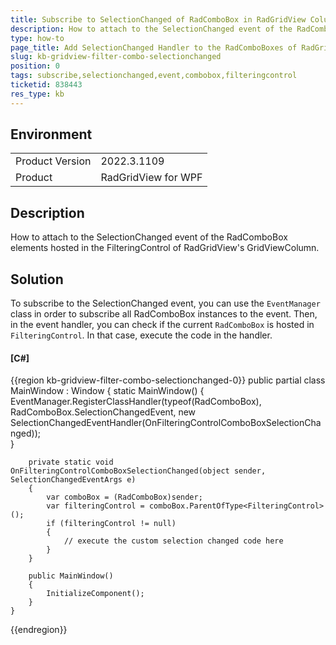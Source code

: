 ```yaml
---
title: Subscribe to SelectionChanged of RadComboBox in RadGridView Column FilteringControl
description: How to attach to the SelectionChanged event of the RadComboBox elements hosted in the FilteringControl of RadGridView's GridViewColumn.
type: how-to
page_title: Add SelectionChanged Handler to the RadComboBoxes of RadGridView's FilteringControl
slug: kb-gridview-filter-combo-selectionchanged
position: 0
tags: subscribe,selectionchanged,event,combobox,filteringcontrol
ticketid: 838443
res_type: kb
---
```


## Environment
<table>
    <tbody>
	    <tr>
	    	<td>Product Version</td>
	    	<td>2022.3.1109</td>
	    </tr>
	    <tr>
	    	<td>Product</td>
	    	<td>RadGridView for WPF</td>
	    </tr>
    </tbody>
</table>

## Description

How to attach to the SelectionChanged event of the RadComboBox elements hosted in the FilteringControl of RadGridView's GridViewColumn.

## Solution

To subscribe to the SelectionChanged event, you can use the `EventManager` class in order to subscribe all RadComboBox instances to the event. Then, in the event handler, you can check if the current `RadComboBox` is hosted in `FilteringControl`. In that case, execute the code in the handler.

#### __[C#]__
{{region kb-gridview-filter-combo-selectionchanged-0}}
	public partial class MainWindow : Window
	{
        	static MainWindow()
        	{
            		EventManager.RegisterClassHandler(typeof(RadComboBox), RadComboBox.SelectionChangedEvent, new SelectionChangedEventHandler(OnFilteringControlComboBoxSelectionChanged));         
        	}


		private static void OnFilteringControlComboBoxSelectionChanged(object sender, SelectionChangedEventArgs e)
		{
			var comboBox = (RadComboBox)sender;
			var filteringControl = comboBox.ParentOfType<FilteringControl>();
			if (filteringControl != null)
			{
				// execute the custom selection changed code here
			}
		}

		public MainWindow()
		{
			InitializeComponent();            
		}
    }
{{endregion}}
